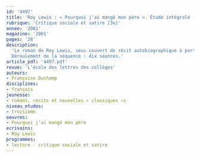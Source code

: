 ```yaml
---
id: '4497'
title: 'Roy Lewis : « Pourquoi j’ai mangé mon père ». Étude intégrale (séquence)'
rubrique: 'Critique sociale et satire [3e]'
annee: '2001'
magazine: '2001'
pages: '28'
description: 
  'Le roman de Roy Lewis, sous couvert de récit autobiographique à portée éducative, relate avec humour les progrès décisifs de « l’humanité » après la conquête du feu. Le propos est très original : l’auteur a installé un pithécanthrope – surdoué – dans son environnement matériel, en respectant les données de la science, mais il lui a donné en même temps le langage d’un chercheur contemporain, sa capacité de penser l’évolution de l’espèce. De plus, il a confié le récit de sa chronique à un narrateur moraliste qui pratique aussi volontiers l’autodérision que l’ironie et la satire.
  Déroulement de la séquence : dix séances.'
article_pdf: '4497.pdf'
revue: 'L’école des lettres des collèges'
auteurs:
- Françoise Duchamp
disciplines:
- français
jeunesse:
- romans, récits et nouvelles « classiques »s
niveau_etudes:
- troisième
oeuvres:
- Pourquoi j’ai mangé mon père
ecrivains:
- Roy Lewis
programmes:
- lecture - critique sociale et satire
---
```


